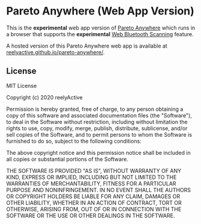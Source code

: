 Pareto Anywhere (Web App Version)
=================================

This is the __experimental__ web app version of [Pareto Anywhere](https://getpareto.com) which runs in a browser that supports the __experimental__ [Web Bluetooth Scanning](https://webbluetoothcg.github.io/web-bluetooth/scanning.html) feature.

A hosted version of this Pareto Anywhere web app is available at [reelyactive.github.io/pareto-anywhere/](https://reelyactive.github.io/pareto-anywhere/).


License
-------

MIT License

Copyright (c) 2020 reelyActive

Permission is hereby granted, free of charge, to any person obtaining a copy of this software and associated documentation files (the "Software"), to deal in the Software without restriction, including without limitation the rights to use, copy, modify, merge, publish, distribute, sublicense, and/or sell copies of the Software, and to permit persons to whom the Software is furnished to do so, subject to the following conditions:

The above copyright notice and this permission notice shall be included in all copies or substantial portions of the Software.

THE SOFTWARE IS PROVIDED "AS IS", WITHOUT WARRANTY OF ANY KIND, EXPRESS OR 
IMPLIED, INCLUDING BUT NOT LIMITED TO THE WARRANTIES OF MERCHANTABILITY, 
FITNESS FOR A PARTICULAR PURPOSE AND NONINFRINGEMENT. IN NO EVENT SHALL THE 
AUTHORS OR COPYRIGHT HOLDERS BE LIABLE FOR ANY CLAIM, DAMAGES OR OTHER 
LIABILITY, WHETHER IN AN ACTION OF CONTRACT, TORT OR OTHERWISE, ARISING FROM, 
OUT OF OR IN CONNECTION WITH THE SOFTWARE OR THE USE OR OTHER DEALINGS IN 
THE SOFTWARE.
